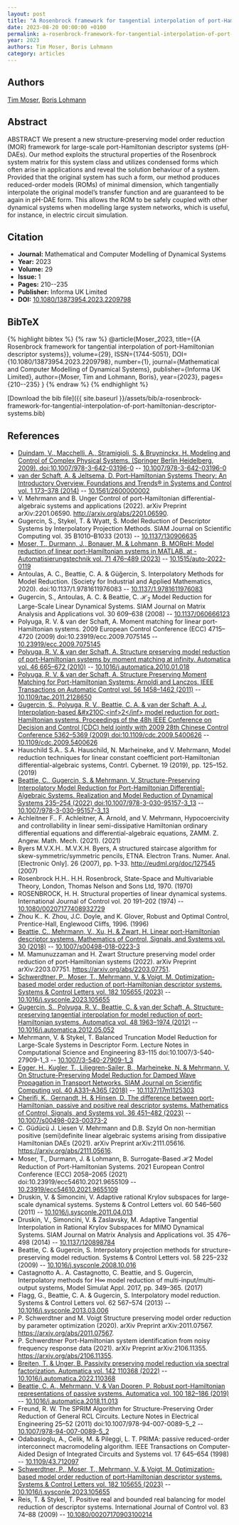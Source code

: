 ```yaml
---
layout: post
title: "A Rosenbrock framework for tangential interpolation of port-Hamiltonian descriptor systems"
date: 2023-08-20 00:00:00 +0100
permalink: a-rosenbrock-framework-for-tangential-interpolation-of-port-hamiltonian-descriptor-systems
year: 2023
authors: Tim Moser, Boris Lohmann
category: articles
---
```

 
## Authors
[Tim Moser](authors/tim-moser), [Boris Lohmann](authors/boris-lohmann)
 
## Abstract
ABSTRACT We present a new structure-preserving model order reduction (MOR) framework for large-scale port-Hamiltonian descriptor systems (pH-DAEs). Our method exploits the structural properties of the Rosenbrock system matrix for this system class and utilizes condensed forms which often arise in applications and reveal the solution behaviour of a system. Provided that the original system has such a form, our method produces reduced-order models (ROMs) of minimal dimension, which tangentially interpolate the original model’s transfer function and are guaranteed to be again in pH-DAE form. This allows the ROM to be safely coupled with other dynamical systems when modelling large system networks, which is useful, for instance, in electric circuit simulation.
 
## Citation
- **Journal:** Mathematical and Computer Modelling of Dynamical Systems
- **Year:** 2023
- **Volume:** 29
- **Issue:** 1
- **Pages:** 210--235
- **Publisher:** Informa UK Limited
- **DOI:** [10.1080/13873954.2023.2209798](https://doi.org/10.1080/13873954.2023.2209798)
 
## BibTeX
{% highlight bibtex %}
{% raw %}
@article{Moser_2023,
  title={{A Rosenbrock framework for tangential interpolation of port-Hamiltonian descriptor systems}},
  volume={29},
  ISSN={1744-5051},
  DOI={10.1080/13873954.2023.2209798},
  number={1},
  journal={Mathematical and Computer Modelling of Dynamical Systems},
  publisher={Informa UK Limited},
  author={Moser, Tim and Lohmann, Boris},
  year={2023},
  pages={210--235}
}
{% endraw %}
{% endhighlight %}
 
[Download the bib file]({{ site.baseurl }}/assets/bib/a-rosenbrock-framework-for-tangential-interpolation-of-port-hamiltonian-descriptor-systems.bib)
 
## References
- [Duindam, V., Macchelli, A., Stramigioli, S. & Bruyninckx, H. Modeling and Control of Complex Physical Systems. (Springer Berlin Heidelberg, 2009). doi:10.1007/978-3-642-03196-0](modeling-and-control-of-complex-physical-systems) -- [10.1007/978-3-642-03196-0](https://doi.org/10.1007/978-3-642-03196-0)
- [van der Schaft, A. & Jeltsema, D. Port-Hamiltonian Systems Theory: An Introductory Overview. Foundations and Trends® in Systems and Control vol. 1 173–378 (2014)](port-hamiltonian-systems-theory-an-introductory-overview) -- [10.1561/2600000002](https://doi.org/10.1561/2600000002)
- V. Mehrmann and B. Unger Control of port-Hamiltonian differential-algebraic systems and applications (2022). arXiv Preprint arXiv:2201.06590. http://arxiv.org/abs/2201.06590.
- Gugercin, S., Stykel, T. & Wyatt, S. Model Reduction of Descriptor Systems by Interpolatory Projection Methods. SIAM Journal on Scientific Computing vol. 35 B1010–B1033 (2013) -- [10.1137/130906635](https://doi.org/10.1137/130906635)
- [Moser, T., Durmann, J., Bonauer, M. & Lohmann, B. MORpH: Model reduction of linear port-Hamiltonian systems in MATLAB. at - Automatisierungstechnik vol. 71 476–489 (2023)](morph-model-reduction-of-linear-port-hamiltonian-systems-in-matlab) -- [10.1515/auto-2022-0119](https://doi.org/10.1515/auto-2022-0119)
- Antoulas, A. C., Beattie, C. A. & Güğercin, S. Interpolatory Methods for Model Reduction. (Society for Industrial and Applied Mathematics, 2020). doi:10.1137/1.9781611976083 -- [10.1137/1.9781611976083](https://doi.org/10.1137/1.9781611976083)
- Gugercin, S., Antoulas, A. C. & Beattie, C. $\mathcal{H}_2$ Model Reduction for Large-Scale Linear Dynamical Systems. SIAM Journal on Matrix Analysis and Applications vol. 30 609–638 (2008) -- [10.1137/060666123](https://doi.org/10.1137/060666123)
- Polyuga, R. V. & van der Schaft, A. Moment matching for linear port-Hamiltonian systems. 2009 European Control Conference (ECC) 4715–4720 (2009) doi:10.23919/ecc.2009.7075145 -- [10.23919/ecc.2009.7075145](https://doi.org/10.23919/ecc.2009.7075145)
- [Polyuga, R. V. & van der Schaft, A. Structure preserving model reduction of port-Hamiltonian systems by moment matching at infinity. Automatica vol. 46 665–672 (2010)](structure-preserving-model-reduction-of-port-hamiltonian-systems-by-moment-matching-at-infinity) -- [10.1016/j.automatica.2010.01.018](https://doi.org/10.1016/j.automatica.2010.01.018)
- [Polyuga, R. V. & van der Schaft, A. Structure Preserving Moment Matching for Port-Hamiltonian Systems: Arnoldi and Lanczos. IEEE Transactions on Automatic Control vol. 56 1458–1462 (2011)](structure-preserving-moment-matching-for-port-hamiltonian-systems-arnoldi-and-lanczos) -- [10.1109/tac.2011.2128650](https://doi.org/10.1109/tac.2011.2128650)
- [Gugercin, S., Polyuga, R. V., Beattie, C. A. & van der Schaft, A. J. Interpolation-based &amp;#x210C;&lt;inf&gt;2&lt;/inf&gt; model reduction for port-Hamiltonian systems. Proceedings of the 48h IEEE Conference on Decision and Control (CDC) held jointly with 2009 28th Chinese Control Conference 5362–5369 (2009) doi:10.1109/cdc.2009.5400626](interpolation-based-amp-x210c-lt-inf-gt-2-lt-inf-gt-model-reduction-for-port-hamiltonian-systems) -- [10.1109/cdc.2009.5400626](https://doi.org/10.1109/cdc.2009.5400626)
- Hauschild S.A.. S.A. Hauschild, N. Marheineke, and V. Mehrmann, Model reduction techniques for linear constant coefficient port-Hamiltonian differential-algebraic systems, Contrl. Cybernet. 19 (2019), pp. 125–152. (2019)
- [Beattie, C., Gugercin, S. & Mehrmann, V. Structure-Preserving Interpolatory Model Reduction for Port-Hamiltonian Differential-Algebraic Systems. Realization and Model Reduction of Dynamical Systems 235–254 (2022) doi:10.1007/978-3-030-95157-3_13](structure-preserving-interpolatory-model-reduction-for-port-hamiltonian-differential-algebraic-systems) -- [10.1007/978-3-030-95157-3_13](https://doi.org/10.1007/978-3-030-95157-3_13)
- Achleitner F.. F. Achleitner, A. Arnold, and V. Mehrmann, Hypocoercivity and controllability in linear semi-dissipative Hamiltonian ordinary differential equations and differential-algebraic equations, ZAMM. Z. Angew. Math. Mech. (2021). (2021)
- Byers M.V.X.H.. M.V.X.H. Byers, A structured staircase algorithm for skew-symmetric/symmetric pencils, ETNA. Electron Trans. Numer. Anal. [Electronic Only]. 26 (2007), pp. 1–33. http://eudml.org/doc/127545 (2007)
- Rosenbrock H.H.. H.H. Rosenbrock, State-Space and Multivariable Theory, London, Thomas Nelson and Sons Ltd, 1970. (1970)
- ROSENBROCK, H. H. Structural properties of linear dynamical systems. International Journal of Control vol. 20 191–202 (1974) -- [10.1080/00207177408932729](https://doi.org/10.1080/00207177408932729)
- Zhou K.. K. Zhou, J.C. Doyle, and K. Glover, Robust and Optimal Control, Prentice-Hall, Englewood Cliffs, 1996. (1996)
- [Beattie, C., Mehrmann, V., Xu, H. & Zwart, H. Linear port-Hamiltonian descriptor systems. Mathematics of Control, Signals, and Systems vol. 30 (2018)](linear-port-hamiltonian-descriptor-systems) -- [10.1007/s00498-018-0223-3](https://doi.org/10.1007/s00498-018-0223-3)
- M. Mamunuzzaman and H. Zwart Structure preserving model order reduction of port-Hamiltonian systems (2022). arXiv Preprint arXiv:2203.07751. https://arxiv.org/abs/2203.07751.
- [Schwerdtner, P., Moser, T., Mehrmann, V. & Voigt, M. Optimization-based model order reduction of port-Hamiltonian descriptor systems. Systems &amp; Control Letters vol. 182 105655 (2023)](optimization-based-model-order-reduction-of-port-hamiltonian-descriptor-systems) -- [10.1016/j.sysconle.2023.105655](https://doi.org/10.1016/j.sysconle.2023.105655)
- [Gugercin, S., Polyuga, R. V., Beattie, C. & van der Schaft, A. Structure-preserving tangential interpolation for model reduction of port-Hamiltonian systems. Automatica vol. 48 1963–1974 (2012)](structure-preserving-tangential-interpolation-for-model-reduction-of-port-hamiltonian-systems) -- [10.1016/j.automatica.2012.05.052](https://doi.org/10.1016/j.automatica.2012.05.052)
- Mehrmann, V. & Stykel, T. Balanced Truncation Model Reduction for Large-Scale Systems in Descriptor Form. Lecture Notes in Computational Science and Engineering 83–115 doi:10.1007/3-540-27909-1_3 -- [10.1007/3-540-27909-1_3](https://doi.org/10.1007/3-540-27909-1_3)
- [Egger, H., Kugler, T., Liljegren-Sailer, B., Marheineke, N. & Mehrmann, V. On Structure-Preserving Model Reduction for Damped Wave Propagation in Transport Networks. SIAM Journal on Scientific Computing vol. 40 A331–A365 (2018)](on-structure-preserving-model-reduction-for-damped-wave-propagation-in-transport-networks) -- [10.1137/17m1125303](https://doi.org/10.1137/17m1125303)
- [Cherifi, K., Gernandt, H. & Hinsen, D. The difference between port-Hamiltonian, passive and positive real descriptor systems. Mathematics of Control, Signals, and Systems vol. 36 451–482 (2023)](the-difference-between-port-hamiltonian-passive-and-positive-real-descriptor-systems) -- [10.1007/s00498-023-00373-2](https://doi.org/10.1007/s00498-023-00373-2)
- C. Güdücü J. Liesen V. Mehrmann and D.B. Szyld On non-hermitian positive (semi)definite linear algebraic systems arising from dissipative Hamiltonian DAEs (2021). arXiv Preprint arXiv:2111.05616. https://arxiv.org/abs/2111.05616.
- Moser, T., Durmann, J. & Lohmann, B. Surrogate-Based ℋ2 Model Reduction of Port-Hamiltonian Systems. 2021 European Control Conference (ECC) 2058–2065 (2021) doi:10.23919/ecc54610.2021.9655109 -- [10.23919/ecc54610.2021.9655109](https://doi.org/10.23919/ecc54610.2021.9655109)
- Druskin, V. & Simoncini, V. Adaptive rational Krylov subspaces for large-scale dynamical systems. Systems &amp; Control Letters vol. 60 546–560 (2011) -- [10.1016/j.sysconle.2011.04.013](https://doi.org/10.1016/j.sysconle.2011.04.013)
- Druskin, V., Simoncini, V. & Zaslavsky, M. Adaptive Tangential Interpolation in Rational Krylov Subspaces for MIMO Dynamical Systems. SIAM Journal on Matrix Analysis and Applications vol. 35 476–498 (2014) -- [10.1137/120898784](https://doi.org/10.1137/120898784)
- Beattie, C. & Gugercin, S. Interpolatory projection methods for structure-preserving model reduction. Systems &amp; Control Letters vol. 58 225–232 (2009) -- [10.1016/j.sysconle.2008.10.016](https://doi.org/10.1016/j.sysconle.2008.10.016)
- Castagnotto A.. A. Castagnotto, C. Beattie, and S. Gugercin, Interpolatory methods for H∞ model reduction of multi-input/multi-output systems, Model Simulat Appl. 2017, pp. 349–365. (2017)
- Flagg, G., Beattie, C. A. & Gugercin, S. Interpolatory model reduction. Systems &amp; Control Letters vol. 62 567–574 (2013) -- [10.1016/j.sysconle.2013.03.006](https://doi.org/10.1016/j.sysconle.2013.03.006)
- P. Schwerdtner and M. Voigt Structure preserving model order reduction by parameter optimization (2020). arXiv Preprint arXiv:2011.07567. https://arxiv.org/abs/2011.07567.
- P. Schwerdtner Port-Hamiltonian system identification from noisy frequency response data (2021). arXiv Preprint arXiv:2106.11355. https://arxiv.org/abs/2106.11355.
- [Breiten, T. & Unger, B. Passivity preserving model reduction via spectral factorization. Automatica vol. 142 110368 (2022)](passivity-preserving-model-reduction-via-spectral-factorization) -- [10.1016/j.automatica.2022.110368](https://doi.org/10.1016/j.automatica.2022.110368)
- [Beattie, C. A., Mehrmann, V. & Van Dooren, P. Robust port-Hamiltonian representations of passive systems. Automatica vol. 100 182–186 (2019)](robust-port-hamiltonian-representations-of-passive-systems) -- [10.1016/j.automatica.2018.11.013](https://doi.org/10.1016/j.automatica.2018.11.013)
- Freund, R. W. The SPRIM Algorithm for Structure-Preserving Order Reduction of General RCL Circuits. Lecture Notes in Electrical Engineering 25–52 (2011) doi:10.1007/978-94-007-0089-5_2 -- [10.1007/978-94-007-0089-5_2](https://doi.org/10.1007/978-94-007-0089-5_2)
- Odabasioglu, A., Celik, M. & Pileggi, L. T. PRIMA: passive reduced-order interconnect macromodeling algorithm. IEEE Transactions on Computer-Aided Design of Integrated Circuits and Systems vol. 17 645–654 (1998) -- [10.1109/43.712097](https://doi.org/10.1109/43.712097)
- [Schwerdtner, P., Moser, T., Mehrmann, V. & Voigt, M. Optimization-based model order reduction of port-Hamiltonian descriptor systems. Systems &amp; Control Letters vol. 182 105655 (2023)](optimization-based-model-order-reduction-of-port-hamiltonian-descriptor-systems) -- [10.1016/j.sysconle.2023.105655](https://doi.org/10.1016/j.sysconle.2023.105655)
- Reis, T. & Stykel, T. Positive real and bounded real balancing for model reduction of descriptor systems. International Journal of Control vol. 83 74–88 (2009) -- [10.1080/00207170903100214](https://doi.org/10.1080/00207170903100214)

